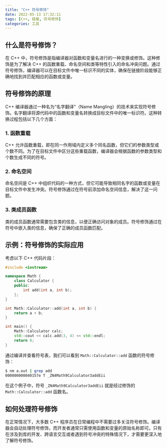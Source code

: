 ```yaml
---
title: "C++ 符号修饰"
date: 2022-05-13 17:32:11
tags: [C++, 链接, 符号修饰]
categories: 工具
---
```


## 什么是符号修饰？

在 C++ 中，符号修饰是指编译器对函数和变量名进行的一种变换或修饰。这种修饰是为了解决 C++ 的函数重载、命名空间和类等特性引入的命名冲突问题。通过符号修饰，编译器可以在目标文件中唯一标识不同的实体，确保在链接阶段能够正确地找到并匹配相应的函数或变量。

## 符号修饰的原理

C++ 编译器通过一种名为“名字翻译”（Name Mangling）的技术来实现符号修饰。名字翻译将源代码中的函数和变量名转换成目标文件中的唯一标识符。这种转换过程包括以下几个方面：

### 1. 函数重载

C++ 允许函数重载，即在同一作用域内定义多个同名函数，但它们的参数类型或个数不同。为了在目标文件中区分这些重载函数，编译器会根据函数的参数类型和个数生成不同的符号。

### 2. 命名空间

命名空间是 C++ 中组织代码的一种方式，但它可能导致相同名字的函数或变量在目标文件中发生冲突。符号修饰通过在符号前添加命名空间信息，解决了这一问题。

### 3. 类成员函数

类的成员函数通常需要包含类的信息，以便正确访问对象的成员。符号修饰通过在符号中嵌入类的信息，确保了正确的成员函数匹配。

## 示例：符号修饰的实际应用

考虑以下 C++ 代码片段：

```cpp
#include <iostream>

namespace Math {
    class Calculator {
    public:
        int add(int a, int b);
    };
}

int Math::Calculator::add(int a, int b) {
    return a + b;
}

int main() {
    Math::Calculator calc;
    std::cout << calc.add(3, 4) << std::endl;
    return 0;
}
```

通过编译并查看符号表，我们可以看到 `Math::Calculator::add` 函数的符号修饰：

```bash
$ nm a.out | grep add
000000000040157e T _ZN4Math9Calculator3addEii
```

在这个例子中，符号 `_ZN4Math9Calculator3addEii` 就是经过修饰的 `Math::Calculator::add` 函数名。

## 如何处理符号修饰

在正常情况下，大多数 C++ 程序员在日常编程中不需要过多关注符号修饰。编译器会自动处理符号修饰，而开发者通常只需使用函数和变量的原始名称即可。只有在涉及到库的开发、跨语言交互或者遇到符号冲突的特殊情况下，才需要更深入地了解符号修饰。

